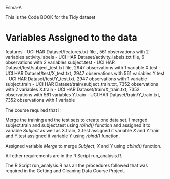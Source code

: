 Esma-A

This is the Code BOOK for the Tidy dataset

# Variables Assigned to the data

features - UCI HAR Dataset/features.txt file , 561 observations with 2 variables
activity.labels - UCI HAR Dataset/activity_labels.txt file, 6 observations with 2 variables
subject.test - UCI HAR Dataset/test/subject_test.txt file, 2947 observations with 1 variable
X.test - UCI HAR Dataset/test/X_test.txt, 2947 observations with 561 variables
Y.test - UCI HAR Dataset/test/Y_test.txt,  2947 observations with 1 variable
subject.train - UCI HAR Dataset/train/subject_train.txt, 7352 observations with 2 variables
X.train - UCI HAR Dataset/train/X_train.txt, 7352 observations with 561 variables
Y.train - UCI HAR Dataset/train/Y_train.txt, 7352 observations with 1 variable

The course required that I:

Merge the training and the test sets to create one data set.
I merged subject.train and subject.test using *rbind()* function and assigned it to variable _Subject_ as well as X.train, X.test assigned it variable _X_ and Y.train and Y.test assigned it variable _Y_ using *rbind()* function.

Assigned variable *Merge* to merge _Subject_, _X_ and _Y_ using *cbind()* function.

All other requirements are in the R Script run_analysis.R.

The R Script run_analysis.R has all the procedures followed that was required in the Getting and Cleaning Data Course Project.
